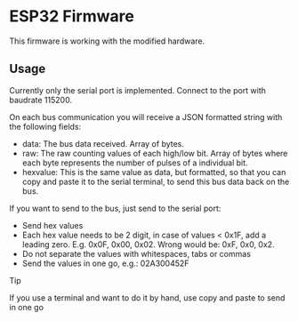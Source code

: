 # ESP32 Firmware
This firmware is working with the modified hardware.

## Usage
Currently only the serial port is implemented.
Connect to the port with baudrate 115200.

On each bus communication you will receive a JSON formatted string with the following fields:
- data: The bus data received. Array of bytes.
- raw: The raw counting values of each high/low bit. Array of bytes where each byte represents the number of pulses of a individual bit.
- hexvalue: This is the same value as data, but formatted, so that you can copy and paste it to the serial terminal,
  to send this bus data back on the bus.

If you want to send to the bus, just send to the serial port:
- Send hex values
- Each hex value needs to be 2 digit, in case of values < 0x1F, add a leading zero.
  E.g. 0x0F, 0x00, 0x02. Wrong would be: 0xF, 0x0, 0x2.
- Do not separate the values with whitespaces, tabs or commas
- Send the values in one go, e.g.: 02A300452F

> [!TIP]
> If you use a terminal and want to do it by hand, use copy and paste to send in one go
